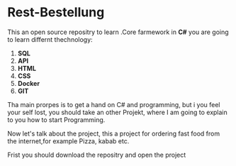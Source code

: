 # Rest-Bestellung

This an open source repositry to learn .Core farmework in **C#** you are going to learn differnt thechnology:

1. **SQL**
2. **API**
3. **HTML**
4. **CSS**
5. **Docker**
6. **GIT**

Tha main prorpes is to get a hand on C# and programming, but i you feel your self lost, you should take an other Projekt, where I am going to explain to you how to start Programming.


Now let's talk about the project, this a project for ordering fast food from the internet,for example Pizza, kabab etc.

Frist you should download the repositry and open the project 
